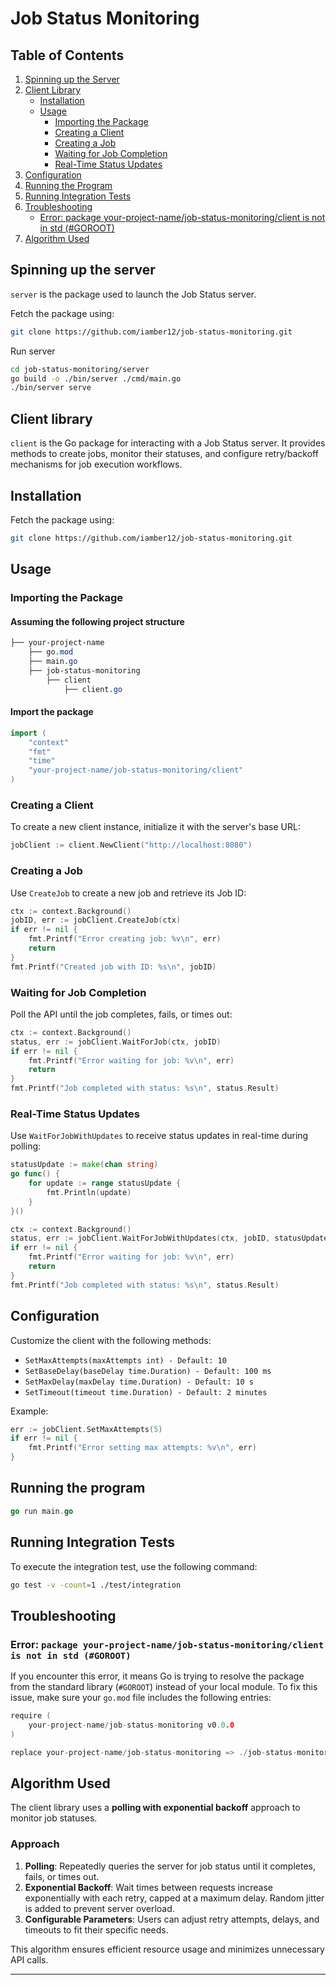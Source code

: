 # Job Status Monitoring

## Table of Contents
1. [Spinning up the Server](#spinning-up-the-server)
2. [Client Library](#client-library)
    - [Installation](#installation)
    - [Usage](#usage)
        - [Importing the Package](#importing-the-package)
        - [Creating a Client](#creating-a-client)
        - [Creating a Job](#creating-a-job)
        - [Waiting for Job Completion](#waiting-for-job-completion)
        - [Real-Time Status Updates](#real-time-status-updates)
3. [Configuration](#configuration)
4. [Running the Program](#running-the-program)
5. [Running Integration Tests](#running-integration-tests)
6. [Troubleshooting](#troubleshooting)
    - [Error: package your-project-name/job-status-monitoring/client is not in std (#GOROOT)](#error-package-your-project-namejob-status-monitoringclient-is-not-in-std-goroot)
7. [Algorithm Used](#algorithm-used)

## Spinning up the server
`server` is the package used to launch the Job Status server.

Fetch the package using:
```bash
git clone https://github.com/iamber12/job-status-monitoring.git
```

Run server
```bash
cd job-status-monitoring/server
go build -o ./bin/server ./cmd/main.go 
./bin/server serve
```
## Client library
`client` is the Go package for interacting with a Job Status server. It provides methods to create jobs, monitor their statuses, and configure retry/backoff mechanisms for job execution workflows.

## Installation

Fetch the package using:
```bash
git clone https://github.com/iamber12/job-status-monitoring.git
```

## Usage

### Importing the Package

#### Assuming the following project structure
```css
├── your-project-name
    ├── go.mod                  
    ├── main.go                 
    ├── job-status-monitoring
        ├── client
            ├── client.go       

```

#### Import the package
```go
import (
    "context"
    "fmt"
    "time"
    "your-project-name/job-status-monitoring/client"
)
```

### Creating a Client

To create a new client instance, initialize it with the server's base URL:

```go
jobClient := client.NewClient("http://localhost:8080")
```

### Creating a Job

Use `CreateJob` to create a new job and retrieve its Job ID:

```go
ctx := context.Background()
jobID, err := jobClient.CreateJob(ctx)
if err != nil {
    fmt.Printf("Error creating job: %v\n", err)
    return
}
fmt.Printf("Created job with ID: %s\n", jobID)
```

### Waiting for Job Completion

Poll the API until the job completes, fails, or times out:

```go
ctx := context.Background()
status, err := jobClient.WaitForJob(ctx, jobID)
if err != nil {
    fmt.Printf("Error waiting for job: %v\n", err)
    return
}
fmt.Printf("Job completed with status: %s\n", status.Result)
```

### Real-Time Status Updates

Use `WaitForJobWithUpdates` to receive status updates in real-time during polling:

```go
statusUpdate := make(chan string)
go func() {
    for update := range statusUpdate {
        fmt.Println(update)
    }
}()

ctx := context.Background()
status, err := jobClient.WaitForJobWithUpdates(ctx, jobID, statusUpdate)
if err != nil {
    fmt.Printf("Error waiting for job: %v\n", err)
    return
}
fmt.Printf("Job completed with status: %s\n", status.Result)
```

## Configuration

Customize the client with the following methods:

- `SetMaxAttempts(maxAttempts int) - Default: 10`
- `SetBaseDelay(baseDelay time.Duration) - Default: 100 ms`
- `SetMaxDelay(maxDelay time.Duration) - Default: 10 s`
- `SetTimeout(timeout time.Duration) - Default: 2 minutes`

Example:

```go
err := jobClient.SetMaxAttempts(5)
if err != nil {
    fmt.Printf("Error setting max attempts: %v\n", err)
}
```

## Running the program
```go
go run main.go
```

## Running Integration Tests

To execute the integration test, use the following command:

```bash
go test -v -count=1 ./test/integration
```

## Troubleshooting

### Error: `package your-project-name/job-status-monitoring/client is not in std (#GOROOT)`

If you encounter this error, it means Go is trying to resolve the package from the standard library (`#GOROOT`) instead of your local module. To fix this issue, make sure your `go.mod` file includes the following entries:

```go
require (
    your-project-name/job-status-monitoring v0.0.0
)

replace your-project-name/job-status-monitoring => ./job-status-monitoring
```

## Algorithm Used

The client library uses a **polling with exponential backoff** approach to monitor job statuses.

### Approach
1. **Polling**: Repeatedly queries the server for job status until it completes, fails, or times out.
2. **Exponential Backoff**: Wait times between requests increase exponentially with each retry, capped at a maximum delay. Random jitter is added to prevent server overload.
3. **Configurable Parameters**: Users can adjust retry attempts, delays, and timeouts to fit their specific needs.

This algorithm ensures efficient resource usage and minimizes unnecessary API calls.


---


